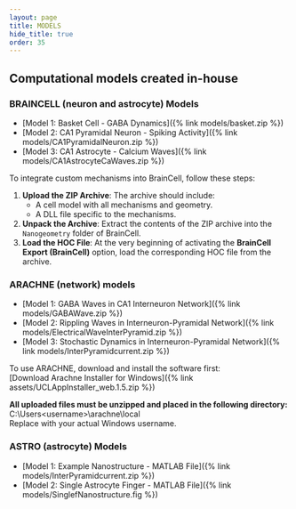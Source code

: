 ```yaml
---
layout: page
title: MODELS
hide_title: true
order: 35
---
```


## Computational models created in-house 

### BRAINCELL (neuron and astrocyte) Models

- [Model 1: Basket Cell - GABA Dynamics]({% link models/basket.zip %})
- [Model 2: CA1 Pyramidal Neuron - Spiking Activity]({% link models/CA1PyramidalNeuron.zip %})
- [Model 3: CA1 Astrocyte - Calcium Waves]({% link models/CA1AstrocyteCaWaves.zip %})

To integrate custom mechanisms into BrainCell, follow these steps:

1. **Upload the ZIP Archive**: The archive should include:
   - A cell model with all mechanisms and geometry.
   - A DLL file specific to the mechanisms.
2. **Unpack the Archive**: Extract the contents of the ZIP archive into the `Nanogeometry` folder of BrainCell.
3. **Load the HOC File**: At the very beginning of activating the **BrainCell Export (BrainCell)** option, load the corresponding HOC file from the archive.


### ARACHNE (network) models

- [Model 1: GABA Waves in CA1 Interneuron Network]({% link models/GABAWave.zip %})
- [Model 2: Rippling Waves in Interneuron-Pyramidal Network]({% link models/ElectricalWaveInterPyramid.zip %})
- [Model 3: Stochastic Dynamics in Interneuron-Pyramidal Network]({% link models/InterPyramidcurrent.zip %})


To use ARACHNE, download and install the software first:  
[Download Arachne Installer for Windows]({% link assets/UCLAppInstaller_web.1.5.zip %})

**All uploaded files must be unzipped and placed in the following directory:**
C:\Users\<username>\arachne\local\
Replace <username> with your actual Windows username.


### ASTRO (astrocyte) Models

- [Model 1: Example Nanostructure - MATLAB File]({% link models/InterPyramidcurrent.zip %})
- [Model 2: Single Astrocyte Finger - MATLAB File]({% link models/SinglefNanostructure.fig %})

